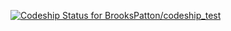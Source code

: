 [ ![Codeship Status for BrooksPatton/codeship_test](https://codeship.com/projects/303f5690-5746-0134-c5db-2a1cd9b4d466/status?branch=master)](https://codeship.com/projects/172564)
